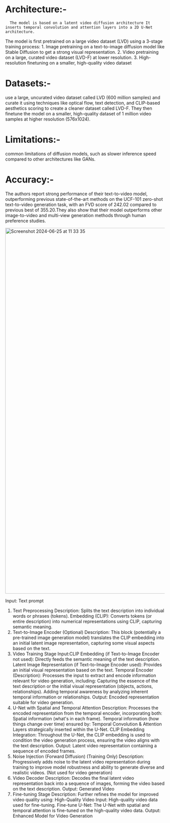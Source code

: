 # Architecture:- 
      The model is based on a latent video diffusion architecture It inserts temporal convolution and attention layers into a 2D U-Net architecture.
The model is first pretrained on a large video dataset (LVD) using a 3-stage training process:
          1. Image pretraining on a text-to-image diffusion model like Stable Diffusion to get a strong visual representation.
          2. Video pretraining on a large, curated video dataset (LVD-F) at lower resolution.
         3. High-resolution finetuning on a smaller, high-quality video dataset

# Datasets:-  
   use a large, uncurated video dataset called LVD (600 million samples) and curate it using techniques like optical flow, text detection, and CLIP-based aesthetics scoring to create a cleaner dataset called LVD-F. They then finetune the model on a smaller, high-quality dataset of 1 million video samples at higher resolution (576x1024).

# Limitations:- 
  common limitations of diffusion models, such as slower inference speed compared to other architectures like GANs.

# Accuracy:- 
   The authors report strong performance of their text-to-video model, outperforming previous state-of-the-art methods on the UCF-101 zero-shot text-to-video generation task, with an FVD score of 242.02 compared to previous best of 355.20.They also show that their model outperforms other image-to-video and multi-view generation methods through human preference studies.

<img width="1151" alt="Screenshot 2024-06-25 at 11 33 35" src="https://github.com/usha3211-coder/Research-Development/assets/150019156/31bbc243-3291-4bcb-a175-5fd8578c7d2a">




Input: Text prompt
1. Text Preprocessing
Description: Splits the text description into individual words or phrases (tokens).
Embedding (CLIP): Converts tokens (or entire description) into numerical representations using CLIP, capturing semantic meaning.
2. Text-to-Image Encoder (Optional)
Description: This block (potentially a pre-trained image generation model) translates the CLIP embedding into an initial latent image representation, capturing some visual aspects based on the text.
3. Video Training Stage
Input:CLIP Embedding (if Text-to-Image Encoder not used): Directly feeds the semantic meaning of the text description.
Latent Image Representation (if Text-to-Image Encoder used): Provides an initial visual representation based on the text.
Temporal Encoder (Description): Processes the input to extract and encode information relevant for video generation, including:
Capturing the essence of the text description or the initial visual representation (objects, actions, relationships).
Adding temporal awareness by analyzing inherent temporal information or relationships.
Output: Encoded representation suitable for video generation.
4. U-Net with Spatial and Temporal Attention
Description: Processes the encoded representation from the temporal encoder, incorporating both:
Spatial information (what's in each frame).
Temporal information (how things change over time) ensured by:
Temporal Convolution & Attention Layers strategically inserted within the U-Net.
CLIP Embedding Integration: Throughout the U-Net, the CLIP embedding is used to condition the video generation process, ensuring the video aligns with the text description.
Output: Latent video representation containing a sequence of encoded frames.
5. Noise Injection (Forward Diffusion) (Training Only)
Description: Progressively adds noise to the latent video representation during training to improve model robustness and ability to generate diverse and realistic videos. (Not used for video generation)
6. Video Decoder
Description: Decodes the final latent video representation back into a sequence of images, forming the video based on the text description.
Output: Generated Video
7. Fine-tuning Stage
Description: Further refines the model for improved video quality using:
High-Quality Video Input: High-quality video data used for fine-tuning.
Fine-tune U-Net: The U-Net with spatial and temporal attention is fine-tuned on the high-quality video data.
Output: Enhanced Model for Video Generation
